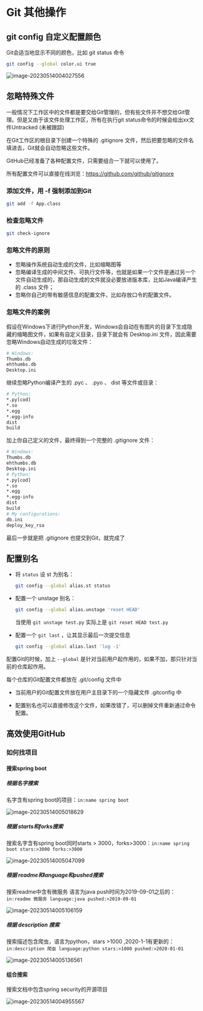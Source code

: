 # Git 其他操作

## git config 自定义配置颜色

Git会适当地显示不同的颜色，比如 git status 命令

```bash
git config --global color.ui true
```

![image-20230514004027556](https://cdn.jsdelivr.net/gh/letengzz/Two-C@main/img/Java/202305140113887.png)

## 忽略特殊文件

一般情况下工作区中的文件都是要交给Git管理的，但有些文件并不想交给Git管理。但是又由于该文件处理工作区，所有在执行git status命令的时候会给出xx文件Untracked (未被跟踪)

在Git工作区的根目录下创建一个特殊的 .gitignore 文件，然后把要忽略的文件名填进去，Git就会自动忽略这些文件。 

GitHub已经准备了各种配置文件，只需要组合一下就可以使用了。

所有配置文件可以直接在线浏览：https://github.com/github/gitignore

### 添加文件，用 -f 强制添加到Git

```bash
git add -f App.class
```

### 检查忽略文件

```bash
git check-ignore 
```

### 忽略文件的原则

- 忽略操作系统自动生成的文件，比如缩略图等
- 忽略编译生成的中间文件、可执行文件等，也就是如果一个文件是通过另一个文件自动生成的，那自动生成的文件就没必要放进版本库，比如Java编译产生的 .class 文件；
- 忽略你自己的带有敏感信息的配置文件，比如存放口令的配置文件。

### 忽略文件的案例

假设在Windows下进行Python开发，Windows会自动在有图片的目录下生成隐藏的缩略图文件，如果有自定义目录，目录下就会有 Desktop.ini 文件，因此需要忽略Windows自动生成的垃圾文件：

```bash
# Windows: 
Thumbs.db 
ehthumbs.db 
Desktop.ini 
```

继续忽略Python编译产生的 .pyc 、 .pyo 、 dist 等文件或目录：

```bash
# Python:
*.py[cod]
*.so
*.egg
*.egg-info
dist
build
```

加上你自己定义的文件，最终得到一个完整的 .gitignore 文件：

```bash
# Windows:
Thumbs.db
ehthumbs.db
Desktop.ini
# Python:
*.py[cod]
*.so
*.egg
*.egg-info
dist
build
# My configurations:
db.ini
deploy_key_rsa
```

 最后一步就是把 .gitignore 也提交到Git，就完成了

## 配置别名

- 将 `status` 设 st 为别名： 

  ```bash
  git config --global alias.st status
  ```

- 配置一个 unstage 别名： 

  ```bash
  git config --global alias.unstage 'reset HEAD'
  ```

  当使用 `git unstage test.py` 实际上是  `git reset HEAD test.py`

- 配置一个 `git last` ，让其显示最后一次提交信息

  ```bash
  git config --global alias.last 'log -1'
  ```

配置Git的时候，加上 `--global` 是针对当前用户起作用的，如果不加，那只针对当前的仓库起作用。

每个仓库的Git配置文件都放在 .git/config 文件中

- 当前用户的Git配置文件放在用户主目录下的一个隐藏文件 .gitconfig 中

- 配置别名也可以直接修改这个文件，如果改错了，可以删掉文件重新通过命令配置。

## 高效使用GitHub

### 如何找项目

#### 搜索spring boot

##### 根据名字搜索

名字含有spring boot的项目：`in:name spring boot`

![image-20230514005018629](https://cdn.jsdelivr.net/gh/letengzz/Two-C@main/img/Java/202305140113480.png)

##### 根据 starts和forks搜索

搜索名字含有spring boot同时starts > 3000，forks>3000：`in:name spring boot stars:>3000 forks:>3000`

![image-20230514005047099](https://cdn.jsdelivr.net/gh/letengzz/Two-C@main/img/Java/202305140113519.png)

##### 根据 readme和language和pushed搜索

搜索readme中含有微服务 语言为java push时间为2019-09-01之后的：`in:readme 微服务 language:java pushed:>2019-09-01`

![image-20230514005106159](https://cdn.jsdelivr.net/gh/letengzz/Two-C@main/img/Java/202305140113396.png)

##### 根据 description 搜索

搜索描述包含爬虫，语言为python，stars >1000 ,2020-1-1有更新的：`in:description 爬虫 language:python stars:>1000 pushed:>2020-01-01`

![image-20230514005136561](https://cdn.jsdelivr.net/gh/letengzz/Two-C@main/img/Java/202305140113112.png)

#### 组合搜索

搜索文档中包含spring security的开源项目

![image-20230514004955567](https://cdn.jsdelivr.net/gh/letengzz/Two-C@main/img/Java/202305140113040.png)
